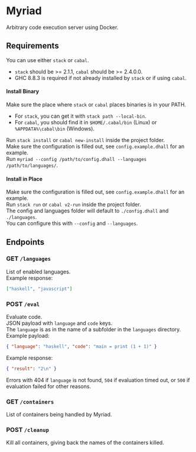 # Myriad

Arbitrary code execution server using Docker.  

## Requirements

You can use either `stack` or `cabal`.  
- `stack` should be >= 2.1.1, `cabal` should be >= 2.4.0.0.
- GHC 8.8.3 is required if not already installed by `stack` or if using `cabal`.

#### Install Binary

Make sure the place where `stack` or `cabal` places binaries is in your PATH.  
- For `stack`, you can get it with `stack path --local-bin`.
- For `cabal`, you should find it in `$HOME/.cabal/bin` (Linux) or `%APPDATA%\cabal\bin` (Windows).

Run `stack install` or `cabal new-install` inside the project folder.  
Make sure the configuration is filled out, see `config.example.dhall` for an example.  
Run `myriad --config /path/to/config.dhall --languages /path/to/languages/`.  

#### Install in Place

Make sure the configuration is filled out, see `config.example.dhall` for an example.  
Run `stack run` or `cabal v2-run` inside the project folder.  
The config and languages folder will default to `./config.dhall` and `./languages`.  
You can configure this with `--config` and `--languages`.  

## Endpoints

### **GET** `/languages`

List of enabled languages.  
Example response:  

```json
["haskell", "javascript"]
```

### **POST** `/eval`

Evaluate code.  
JSON payload with `language` and `code` keys.  
The `language` is as in the name of a subfolder in the `languages` directory.  
Example payload:  

```json
{ "language": "haskell", "code": "main = print (1 + 1)" }
```

Example response:  

```json
{ "result": "2\n" }
```

Errors with 404 if `language` is not found, `504` if evaluation timed out, or `500` if evaluation failed for other reasons.  

### **GET** `/containers`

List of containers being handled by Myriad.  

### **POST** `/cleanup`

Kill all containers, giving back the names of the containers killed.  
